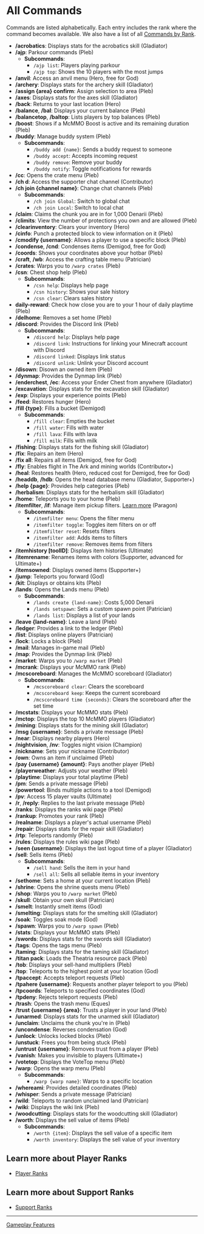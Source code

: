 # All Commands

Commands are listed alphabetically. Each entry includes the rank where the command becomes available. We also have a list of all [Commands by Rank](../gameplay-features/commands.md).

- **/acrobatics**: Displays stats for the acrobatics skill (Gladiator)
- **/ajp**: Parkour commands (Pleb)
  - **Subcommands**:  
    - `/ajp list`: Players playing parkour
    - `/ajp top`: Shows the 10 players with the most jumps
- **/anvil**: Access an anvil menu (Hero, free for God)
- **/archery**: Displays stats for the archery skill (Gladiator)
- **/assign {area} confirm**: Assign selection to area (Pleb)
- **/axes**: Displays stats for the axes skill (Gladiator)
- **/back**: Returns to your last location (Hero)
- **/balance**, **/bal**: Displays your current balance (Pleb)
- **/balancetop**, **/baltop**: Lists players by top balances (Pleb)
- **/boost**: Shows if a McMMO Boost is active and its remaining duration (Pleb)
- **/buddy**: Manage buddy system (Pleb)
  - **Subcommands**:  
    - `/buddy add {name}`: Sends a buddy request to someone
    - `/buddy accept`: Accepts incoming request
    - `/buddy remove`: Remove your buddy
    - `/buddy notify`: Toggle notifications for rewards
- **/cc**: Opens the crate menu (Pleb)
- **/ch d**: Access the supporter chat channel (Contributor)
- **/ch join {channel name}**: Change chat channels (Pleb)
  - **Subcommands**:  
    - `/ch join Global`: Switch to global chat
    - `/ch join Local`: Switch to local chat
- **/claim**: Claims the chunk you are in for 1,000 Denarii (Pleb)
- **/climits**: View the number of protections you own and are allowed (Pleb)
- **/clearinventory**: Clears your inventory (Hero)
- **/cinfo**: Punch a protected block to view information on it (Pleb)
- **/cmodify {username}**: Allows a player to use a specific block (Pleb)
- **/condense**, **/cnd**: Condenses items (Demigod, free for God)
- **/coords**: Shows your coordinates above your hotbar (Pleb)
- **/craft**, **/wb**: Access the crafting table menu (Patrician)
- **/crates**: Warps you to `/warp crates` (Pleb)
- **/csn**: Chest shop help (Pleb)
  - **Subcommands**:  
    - `/csn help`: Displays help page
    - `/csn history`: Shows your sale history
    - `/csn clear`: Clears sales history
- **daily-reward**: Check how close you are to your 1 hour of daily playtime (Pleb)
- **/delhome**: Removes a set home (Pleb)
- **/discord**: Provides the Discord link (Pleb)
  - **Subcommands**:  
    - `/discord help`: Displays help page
    - `/discord link`: Instructions for linking your Minecraft account with Discord
    - `/discord linked`: Displays link status
    - `/discord unlink`: Unlink your Discord account
- **/disown**: Disown an owned item (Pleb)
- **/dynmap**: Provides the Dynmap link (Pleb)
- **/enderchest**, **/ec**: Access your Ender Chest from anywhere (Gladiator)
- **/excavation**: Displays stats for the excavation skill (Gladiator)
- **/exp**: Displays your experience points (Pleb)
- **/feed**: Restores hunger (Hero)
- **/fill {type}**: Fills a bucket (Demigod)
  - **Subcommands**:  
    - `/fill clear`: Empties the bucket
    - `/fill water`: Fills with water
    - `/fill lava`: Fills with lava
    - `/fill milk`: Fills with milk
- **/fishing**: Displays stats for the fishing skill (Gladiator)
- **/fix**: Repairs an item (Hero)
- **/fix all**: Repairs all items (Demigod, free for God)
- **/fly**: Enables flight in The Ark and mining worlds (Contributor+)
- **/heal**: Restores health (Hero, reduced cost for Demigod, free for God)
- **/headdb**, **/hdb**: Opens the head database menu (Gladiator, Supporter+)
- **/help {page}**: Provides help categories (Pleb)
- **/herbalism**: Displays stats for the herbalism skill (Gladiator)
- **/home**: Teleports you to your home (Pleb)
- **/itemfilter**, **/if**: Manage item pickup filters. [Learn more](itemfilter.md)  (Paragon)
  - **Subcommands**:  
    - `/itemfilter menu`: Opens the filter menu
    - `/itemfilter toggle`: Toggles item filters on or off
    - `/itemfilter reset`: Resets filters
    - `/itemfilter add`: Adds items to filters
    - `/itemfilter remove`: Removes items from filters
- **/itemhistory [toolID]**: Displays item histories (Ultimate)
- **/itemrename**: Renames items with colors (Supporter, advanced for Ultimate+)
- **/itemsowned**: Displays owned items (Supporter+)
- **/jump**: Teleports you forward (God)
- **/kit**: Displays or obtains kits (Pleb)
- **/lands**: Opens the Lands menu (Pleb)
  - **Subcommands**:  
    - `/lands create {land-name}`: Costs 5,000 Denarii
    - `/lands setspawn`: Sets a custom spawn point (Patrician)
    - `/lands list`: Displays a list of your lands
- **/leave {land-name}**: Leave a land (Pleb)
- **/ledger**: Provides a link to the ledger (Pleb)
- **/list**: Displays online players (Patrician)
- **/lock**: Locks a block (Pleb)
- **/mail**: Manages in-game mail (Pleb)
- **/map**: Provides the Dynmap link (Pleb)
- **/market**: Warps you to `/warp market` (Pleb)
- **/mcrank**: Displays your McMMO rank (Pleb)
- **/mcscoreboard**: Manages the McMMO scoreboard (Gladiator)
  - **Subcommands**:  
    - `/mcscoreboard clear`: Clears the scoreboard
    - `/mcscoreboard keep`: Keeps the current scoreboard
    - `/mcscoreboard time {seconds}`: Clears the scoreboard after the set time
- **/mcstats**: Displays your McMMO stats (Pleb)
- **/mctop**: Displays the top 10 McMMO players (Gladiator)
- **/mining**: Displays stats for the mining skill (Gladiator)
- **/msg {username}**: Sends a private message (Pleb)
- **/near**: Displays nearby players (Hero)
- **/nightvision**, **/nv**: Toggles night vision (Champion)
- **/nickname**: Sets your nickname (Contributor)
- **/own**: Owns an item if unclaimed (Pleb)
- **/pay {username} {amount}**: Pays another player (Pleb)
- **/playerweather**: Adjusts your weather (Pleb)
- **/playtime**: Displays your total playtime (Pleb)
- **/pm**: Sends a private message (Pleb)
- **/powertool**: Binds multiple actions to a tool (Demigod)
- **/pv**: Access 15 player vaults (Ultimate)
- **/r**, **/reply**: Replies to the last private message (Pleb)
- **/ranks**: Displays the ranks wiki page (Pleb)
- **/rankup**: Promotes your rank (Pleb)
- **/realname**: Displays a player's actual username (Pleb)
- **/repair**: Displays stats for the repair skill (Gladiator)
- **/rtp**: Teleports randomly (Pleb)
- **/rules**: Displays the rules wiki page (Pleb)
- **/seen {username}**: Displays the last logout time of a player (Gladiator)
- **/sell**: Sells items (Pleb)
  - **Subcommands**:  
    - `/sell hand`: Sells the item in your hand
    - `/sell all`: Sells all sellable items in your inventory
- **/sethome**: Sets a home at your current location (Pleb)
- **/shrine**: Opens the shrine quests menu (Pleb)
- **/shop**: Warps you to `/warp market` (Pleb)
- **/skull**: Obtain your own skull (Patrician)
- **/smelt**: Instantly smelt items (God)
- **/smelting**: Displays stats for the smelting skill (Gladiator)
- **/soak**: Toggles soak mode (God)
- **/spawn**: Warps you to `/warp spawn` (Pleb)
- **/stats**: Displays your McMMO stats (Pleb)
- **/swords**: Displays stats for the swords skill (Gladiator)
- **/tags**: Opens the tags menu (Pleb)
- **/taming**: Displays stats for the taming skill (Gladiator)
- **/titan pack**: Loads the Theatria resource pack (Pleb)
- **/tob**: Displays your sell-hand multipliers (Pleb)
- **/top**: Teleports to the highest point at your location (God)
- **/tpaccept**: Accepts teleport requests (Pleb)
- **/tpahere {username}**: Requests another player teleport to you (Pleb)
- **/tpcoords**: Teleports to specified coordinates (God)
- **/tpdeny**: Rejects teleport requests (Pleb)
- **/trash**: Opens the trash menu (Eques)
- **/trust {username} {area}**: Trusts a player in your land (Pleb)
- **/unarmed**: Displays stats for the unarmed skill (Gladiator)
- **/unclaim**: Unclaims the chunk you're in (Pleb)
- **/uncondense**: Reverses condensation (God)
- **/unlock**: Unlocks locked blocks (Pleb)
- **/unstuck**: Frees you from being stuck (Pleb)
- **/untrust {username}**: Removes trust from a player (Pleb)
- **/vanish**: Makes you invisible to players (Ultimate+)
- **/votetop**: Displays the VoteTop menu (Pleb)
- **/warp**: Opens the warp menu (Pleb)
  - **Subcommands**:  
    - `/warp {warp name}`: Warps to a specific location
- **/whereami**: Provides detailed coordinates (Pleb)
- **/whisper**: Sends a private message (Patrician)
- **/wild**: Teleports to random unclaimed land (Patrician)
- **/wiki**: Displays the wiki link (Pleb)
- **/woodcutting**: Displays stats for the woodcutting skill (Gladiator)
- **/worth**: Displays the sell value of items (Pleb)
  - **Subcommands**:  
    - `/worth {item}`: Displays the sell value of a specific item
    - `/worth inventory`: Displays the sell value of your inventory

## Learn more about Player Ranks
- [Player Ranks](../gameplay-features/ranks/README.md)
## Learn more about Support Ranks
- [Support Ranks](../gameplay-features/feature-shop.md)

---

[Gameplay Features](./README.md)